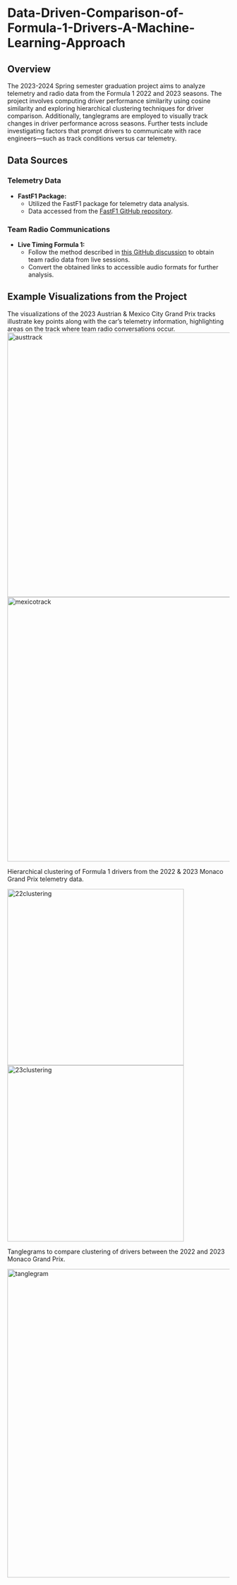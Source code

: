 # Data-Driven-Comparison-of-Formula-1-Drivers-A-Machine-Learning-Approach

## Overview
The 2023-2024 Spring semester graduation project aims to analyze telemetry and radio data from the Formula 1 2022 and 2023 seasons. The project involves computing driver performance similarity using cosine similarity and exploring hierarchical clustering techniques for driver comparison. Additionally, tanglegrams are employed to visually track changes in driver performance across seasons. Further tests include investigating factors that prompt drivers to communicate with race engineers—such as track conditions versus car telemetry. 

## Data Sources

### Telemetry Data

- **FastF1 Package:**
  - Utilized the FastF1 package for telemetry data analysis.
  - Data accessed from the [FastF1 GitHub repository](https://github.com/theOehrly/Fast-F1).
 
### Team Radio Communications

- **Live Timing Formula 1:**
  - Follow the method described in [this GitHub discussion](https://github.com/theOehrly/Fast-F1/issues/53) to obtain team radio data from live sessions.
  - Convert the obtained links to accessible audio formats for further analysis.

## Example Visualizations from the Project

The visualizations of the 2023 Austrian & Mexico City Grand Prix tracks illustrate key points along with the car’s telemetry information, highlighting areas on the track where team radio conversations occur.
<img src="https://github.com/user-attachments/assets/8132f3cf-12fd-4349-8a21-c56580f1e26a" alt="austtrack" width=600/>
<br>
<img src="https://github.com/user-attachments/assets/8615633e-1e5c-4724-82e5-612647802b08" alt="mexicotrack" width=600/>

Hierarchical clustering of Formula 1 drivers from the 2022 & 2023 Monaco Grand Prix telemetry data.

<img src="https://github.com/user-attachments/assets/b88f1079-d839-40bd-9c40-b37eb0f33fec" alt="22clustering" width=400/>
<img src="https://github.com/user-attachments/assets/293772c3-9d47-4775-8c5e-a89cec62b613" alt="23clustering" width=400/>

Tanglegrams to compare clustering of drivers between the 2022 and 2023 Monaco Grand Prix.

<img src="https://github.com/user-attachments/assets/bc4c4382-b29b-4aff-a749-dde8c0b4c8ca" alt="tanglegram" width=700/>


